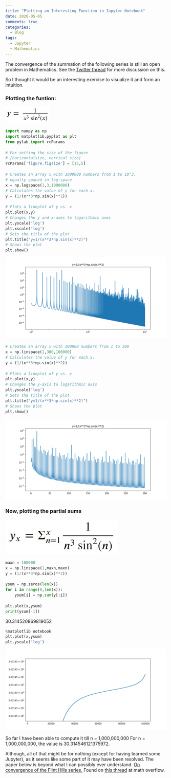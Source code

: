 ```yaml
---
title: "Plotting an Interesting Function in Jupyter Notebook"
date: 2020-05-05
comments: true
categories:
  - Blog
tags:
  - Jupyter
  - Mathematics
---
```


The convergence of the summation of the following series is still an open problem in Mathematics. See the [Twitter thread](https://twitter.com/fermatslibrary/status/1245343415010811906) for more discussion on this.

So I thought it would be an interesting exercise to visualize it and form an intuition.

### Plotting the funtion:

<img src="/assets/images/func_1.JPG" height="50" />

```python
import numpy as np
import matplotlib.pyplot as plt
from pylab import rcParams

# For setting the size of the figure
# [horizontalsize, vertical size]
rcParams['figure.figsize'] = [15,5]

# Creates an array x with 1000000 numbers from 1 to 10^3,
# equally spaced in log-space
x = np.logspace(1,3,1000000)
# Calculates the value of y for each x.
y = (1/(x**3*np.sin(x)**2))

# Plots a lineplot of y vs. x
plt.plot(x,y)
# Changes the y and x-axes to logarithmic axes
plt.yscale('log')
plt.xscale('log')
# Sets the title of the plot
plt.title("y=1/(x**3*np.sin(x)**2)")
# Shows the plot
plt.show()
```

![png](/assets/images/output_1_0.png)

```python
# Creates an array x with 100000 numbers from 1 to 300
x = np.linspace(1,300,100000)
# Calculates the value of y for each x.
y = (1/(x**3*np.sin(x)**2))

# Plots a lineplot of y vs. x
plt.plot(x,y)
# Changes the y-axis to logarithmic axis
plt.yscale('log')
# Sets the title of the plot
plt.title("y=1/(x**3*np.sin(x)**2)")
# Shows the plot
plt.show()
```
![png](/assets/images/output_2_0.png)

### Now, plotting the partial sums

![png](/assets/images/func_2.JPG)

```python
maxn = 100000
x = np.linspace(1,maxn,maxn)
y = (1/(x**3*np.sin(x)**2))

ysum = np.zeros(len(x))
for i in range(0,len(x)):
    ysum[i] = np.sum(y[:i])

plt.plot(x,ysum)
print(ysum[-1])
```

30.314520869819052

```python
%matplotlib notebook
plt.plot(x,ysum)
plt.yscale('log')
```
![png](/assets/images/output_3_0.png)

So far I have been able to compute it till n = 1,000,000,000
For n = 1,000,000,000, the value is 30.314546121375972.

Although, all of that might be for nothing (except for having learned some Jupyter), as it seems like some part of it may have been resolved. The paper below is beyond what I can possibly ever understand.
[On convergence of the Flint Hills series.](https://arxiv.org/pdf/1104.5100.pdf)
Found on [this thread](https://mathoverflow.net/questions/24579/convergence-of-sumn3-sin2n-1) at math overflow.
